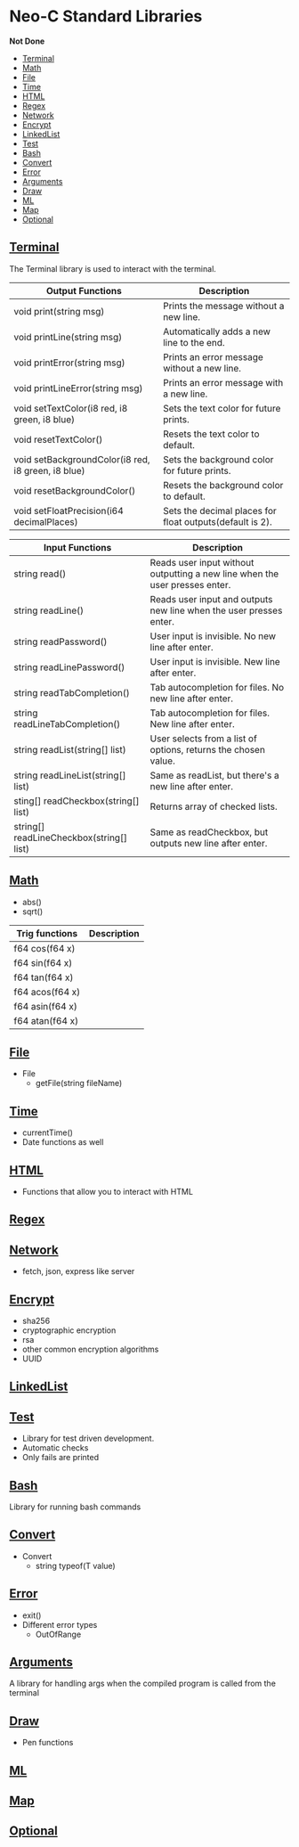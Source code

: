 # Neo-C Standard Libraries

**Not Done**

<!-- TOC -->

- [Terminal](#terminal)
- [Math](#math)
- [File](#file)
- [Time](#time)
- [HTML](#html)
- [Regex](#regex)
- [Network](#network)
- [Encrypt](#encrypt)
- [LinkedList](#linkedlist)
- [Test](#test)
- [Bash](#bash)
- [Convert](#convert)
- [Error](#error)
- [Arguments](#arguments)
- [Draw](#draw)
- [ML](#ml)
- [Map](#map)
- [Optional](#optional)

<!-- /TOC -->

## [Terminal](#neo-c-standard-libraries)
The Terminal library is used to interact with the terminal.

| Output Functions                                   | Description                                              |
|----------------------------------------------------|----------------------------------------------------------|
| void print(string msg)                             | Prints the message without a new line.                   |
| void printLine(string msg)                         | Automatically adds a new line to the end.                |
| void printError(string msg)                        | Prints an error message without a new line.              |
| void printLineError(string msg)                    | Prints an error message with a new line.                 |
| void setTextColor(i8 red, i8 green, i8 blue)       | Sets the text color for future prints.                   |
| void resetTextColor()                              | Resets the text color to default.                        |
| void setBackgroundColor(i8 red, i8 green, i8 blue) | Sets the background color for future prints.             |
| void resetBackgroundColor()                        | Resets the background color to default.                  |
| void setFloatPrecision(i64 decimalPlaces)          | Sets the decimal places for float outputs(default is 2). |

| Input Functions                          | Description                                                                 |
|------------------------------------------|-----------------------------------------------------------------------------|
| string read()                            | Reads user input without outputting a new line when the user presses enter. |
| string readLine()                        | Reads user input and outputs new line when the user presses enter.          |
| string readPassword()                    | User input is invisible. No new line after enter.                           |
| string readLinePassword()                | User input is invisible. New line after enter.                              |
| string readTabCompletion()               | Tab autocompletion for files. No new line after enter.                      |
| string readLineTabCompletion()           | Tab autocompletion for files. New line after enter.                         |
| string readList(string[] list)           | User selects from a list of options, returns the chosen value.              |
| string readLineList(string[] list)       | Same as readList, but there's a new line after enter.                       |
| sting[] readCheckbox(string[] list)      | Returns array of checked lists.                                             |
| string[] readLineCheckbox(string[] list) | Same as readCheckbox, but outputs new line after enter.                     |

## [Math](#neo-c-standard-libraries)
- abs()
- sqrt()

| Trig functions  | Description |
|-----------------|-------------|
| f64 cos(f64 x)  |             |
| f64 sin(f64 x)  |             |
| f64 tan(f64 x)  |             |
| f64 acos(f64 x) |             |
| f64 asin(f64 x) |             |
| f64 atan(f64 x) |             |

## [File](#neo-c-standard-libraries)
- File
  - getFile(string fileName)

## [Time](#neo-c-standard-libraries)
  - currentTime()
  - Date functions as well

## [HTML](#neo-c-standard-libraries)
- Functions that allow you to interact with HTML

## [Regex](#neo-c-standard-libraries)

## [Network](#neo-c-standard-libraries)
- fetch, json, express like server

## [Encrypt](#neo-c-standard-libraries)
- sha256
- cryptographic encryption
- rsa
- other common encryption algorithms
- UUID

## [LinkedList](#neo-c-standard-libraries)
## [Test](#neo-c-standard-libraries)
- Library for test driven development.
- Automatic checks
- Only fails are printed

## [Bash](#neo-c-standard-libraries)
Library for running bash commands

## [Convert](#neo-c-standard-libraries)
- Convert
  - string typeof(T value)

## [Error](#neo-c-standard-libraries)
- exit()
- Different error types
	- OutOfRange

## [Arguments](#neo-c-standard-libraries)
A library for handling args when the compiled program is called from the terminal

## [Draw](#neo-c-standard-libraries)
- Pen functions

## [ML](#neo-c-standard-libraries)

## [Map](#neo-c-standard-libraries)
## [Optional](#neo-c-standard-libraries)